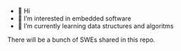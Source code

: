 - 👋 Hi
- 👀 I’m interested in embedded software
- 🌱 I’m currently learning data structures and algoritms  

<!---
frkncmx/frkncmx is a ✨ special ✨ repository because its `README.md` (this file) appears on your GitHub profile.
You can click the Preview link to take a look at your changes.
--->

There will be a bunch of SWEs shared in this repo.
